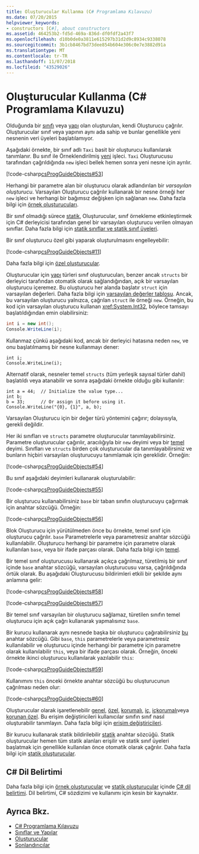 ```yaml
---
title: Oluşturucular Kullanma (C# Programlama Kılavuzu)
ms.date: 07/20/2015
helpviewer_keywords:
- constructors [C#], about constructors
ms.assetid: 464253b2-fd5d-469a-836d-df0fdf2a43f7
ms.openlocfilehash: d10b0de0a3811e615297b31d2d9c8934c9338078
ms.sourcegitcommit: 3b1cb8467bd73dee854b604e306c0e7e3882d91a
ms.translationtype: MT
ms.contentlocale: tr-TR
ms.lasthandoff: 11/07/2018
ms.locfileid: "43529026"
---
```

# <a name="using-constructors-c-programming-guide"></a>Oluşturucular Kullanma (C# Programlama Kılavuzu)
Olduğunda bir [sınıfı](../../../csharp/language-reference/keywords/class.md) veya [yapı](../../../csharp/language-reference/keywords/struct.md) olan oluşturulan, kendi Oluşturucu çağrılır. Oluşturucular sınıf veya yapının aynı ada sahip ve bunlar genellikle yeni nesnenin veri üyeleri başlatılamıyor.  
  
 Aşağıdaki örnekte, bir sınıf adlı `Taxi` basit bir oluşturucu kullanılarak tanımlanır. Bu sınıf ile Örneklendirilmiş [yeni](../../../csharp/language-reference/keywords/new.md) işleci. `Taxi` Oluşturucusu tarafından çağrıldığında `new` işleci bellek hemen sonra yeni nesne için ayrılır.  
  
 [!code-csharp[csProgGuideObjects#53](../../../csharp/programming-guide/classes-and-structs/codesnippet/CSharp/using-constructors_1.cs)]  
  
 Herhangi bir parametre alan bir oluşturucu olarak adlandırılan bir *varsayılan oluşturucu*. Varsayılan Oluşturucu çağrılır kullanarak bir nesne örneği her `new` işleci ve herhangi bir bağımsız değişken için sağlanan `new`. Daha fazla bilgi için [örnek oluşturucuları](../../../csharp/programming-guide/classes-and-structs/instance-constructors.md).  
  
 Bir sınıf olmadığı sürece [statik](../../../csharp/language-reference/keywords/static.md), Oluşturucular, sınıf örnekleme etkinleştirmek için C# derleyicisi tarafından genel bir varsayılan oluşturucu verilen olmayan sınıflar. Daha fazla bilgi için [statik sınıflar ve statik sınıf üyeleri](../../../csharp/programming-guide/classes-and-structs/static-classes-and-static-class-members.md).  
  
 Bir sınıf oluşturucu özel gibi yaparak oluşturulmasını engelleyebilir:  
  
 [!code-csharp[csProgGuideObjects#11](../../../csharp/programming-guide/classes-and-structs/codesnippet/CSharp/using-constructors_2.cs)]  
  
 Daha fazla bilgi için [özel oluşturucular](../../../csharp/programming-guide/classes-and-structs/private-constructors.md).  
  
 Oluşturucular için [yapı](../../../csharp/language-reference/keywords/struct.md) türleri sınıf oluşturucuları, benzer ancak `structs` bir derleyici tarafından otomatik olarak sağlandığından, açık bir varsayılan oluşturucu içeremez. Bu oluşturucu her alanda başlatır `struct` için varsayılan değerleri. Daha fazla bilgi için [varsayılan değerler tablosu](../../../csharp/language-reference/keywords/default-values-table.md). Ancak, bu varsayılan oluşturucu yalnızca, çağrılan `struct` ile örneği `new`. Örneğin, bu kod için varsayılan oluşturucu kullanan <xref:System.Int32>, böylece tamsayı başlatıldığından emin olabilirsiniz:  
  
```csharp  
int i = new int();  
Console.WriteLine(i);  
```  
  
 Kullanmaz çünkü aşağıdaki kod, ancak bir derleyici hatasına neden `new`, ve onu başlatılmamış bir nesne kullanmayı dener:  
  
```  
int i;  
Console.WriteLine(i);  
```  
  
 Alternatif olarak, nesneler temel `structs` (tüm yerleşik sayısal türler dahil) başlatıldı veya atanabilir ve sonra aşağıdaki örnekte olduğu gibi kullanılır:  
  
```  
int a = 44;  // Initialize the value type...  
int b;  
b = 33;      // Or assign it before using it.  
Console.WriteLine("{0}, {1}", a, b);  
```  
  
 Varsayılan Oluşturucu için bir değer türü yöntemini çağırır; dolayısıyla, gerekli değildir.  
  
 Her iki sınıfları ve `structs` parametre oluşturucular tanımlayabilirsiniz. Parametre oluşturucular çağırılır, aracılığıyla bir `new` deyimi veya bir [temel](../../../csharp/language-reference/keywords/base.md) deyimi. Sınıfları ve `structs` birden çok oluşturucular da tanımlayabilirsiniz ve bunların hiçbiri varsayılan oluşturucuyu tanımlamak için gereklidir. Örneğin:  
  
 [!code-csharp[csProgGuideObjects#54](../../../csharp/programming-guide/classes-and-structs/codesnippet/CSharp/using-constructors_3.cs)]  
  
 Bu sınıf aşağıdaki deyimleri kullanarak oluşturulabilir:  
  
 [!code-csharp[csProgGuideObjects#55](../../../csharp/programming-guide/classes-and-structs/codesnippet/CSharp/using-constructors_4.cs)]  
  
 Bir oluşturucu kullanabilirsiniz `base` bir taban sınıfın oluşturucuyu çağırmak için anahtar sözcüğü. Örneğin:  
  
 [!code-csharp[csProgGuideObjects#56](../../../csharp/programming-guide/classes-and-structs/codesnippet/CSharp/using-constructors_5.cs)]  
  
 Blok Oluşturucu için yürütülmeden önce bu örnekte, temel sınıf için oluşturucu çağrılır. `base` Parametrelerle veya parametresiz anahtar sözcüğü kullanılabilir. Oluşturucu herhangi bir parametre için parametre olarak kullanılan `base`, veya bir ifade parçası olarak. Daha fazla bilgi için [temel](../../../csharp/language-reference/keywords/base.md).  
  
 Bir temel sınıf oluşturucusu kullanarak açıkça çağrılmaz, türetilmiş bir sınıf içinde `base` anahtar sözcüğü, varsayılan oluşturucusu varsa, çağrıldığında örtük olarak. Bu aşağıdaki Oluşturucusu bildirimleri etkili bir şekilde aynı anlamına gelir:  
  
 [!code-csharp[csProgGuideObjects#58](../../../csharp/programming-guide/classes-and-structs/codesnippet/CSharp/using-constructors_6.cs)]  
  
 [!code-csharp[csProgGuideObjects#57](../../../csharp/programming-guide/classes-and-structs/codesnippet/CSharp/using-constructors_7.cs)]  
  
 Bir temel sınıf varsayılan bir oluşturucu sağlamaz, türetilen sınıfın temel oluşturucu için açık çağrı kullanarak yapmalısınız `base`.  
  
 Bir kurucu kullanarak aynı nesnede başka bir oluşturucu çağırabilirsiniz [bu](../../../csharp/language-reference/keywords/this.md) anahtar sözcüğü. Gibi `base`, `this` parametrelerle veya parametresiz kullanılabilir ve oluşturucu içinde herhangi bir parametre için parametre olarak kullanılabilir `this`, veya bir ifade parçası olarak. Örneğin, önceki örnekte ikinci oluşturucu kullanılarak yazılabilir `this`:  
  
 [!code-csharp[csProgGuideObjects#59](../../../csharp/programming-guide/classes-and-structs/codesnippet/CSharp/using-constructors_8.cs)]  
  
 Kullanımını `this` önceki örnekte anahtar sözcüğü bu oluşturucunun çağrılması neden olur:  
  
 [!code-csharp[csProgGuideObjects#60](../../../csharp/programming-guide/classes-and-structs/codesnippet/CSharp/using-constructors_9.cs)]  
  
 Oluşturucular olarak işaretlenebilir [genel](../../../csharp/language-reference/keywords/public.md), [özel](../../../csharp/language-reference/keywords/private.md), [korumalı](../../../csharp/language-reference/keywords/protected.md), [iç](../../../csharp/language-reference/keywords/internal.md), [içkorumalı](../../../csharp/language-reference/keywords/protected-internal.md)veya [korunan özel](../../../csharp/language-reference/keywords/private-protected.md). Bu erişim değiştiricileri kullanıcılar sınıfın sınıf nasıl oluşturabilir tanımlayın. Daha fazla bilgi için [erişim değiştiricileri](../../../csharp/programming-guide/classes-and-structs/access-modifiers.md).  
  
 Bir kurucu kullanarak statik bildirilebilir [statik](../../../csharp/language-reference/keywords/static.md) anahtar sözcüğü. Statik oluşturucular hemen tüm statik alanları erişilir ve statik sınıf üyeleri başlatmak için genellikle kullanılan önce otomatik olarak çağrılır. Daha fazla bilgi için [statik oluşturucular](../../../csharp/programming-guide/classes-and-structs/static-constructors.md).  
  
## <a name="c-language-specification"></a>C# Dil Belirtimi  

Daha fazla bilgi için [örnek oluşturucular](~/_csharplang/spec/classes.md#instance-constructors) ve [statik oluşturucular](~/_csharplang/spec/classes.md#static-constructors) içinde [ C# dil belirtimi](../../language-reference/language-specification/index.md). Dil belirtimi, C# sözdizimi ve kullanımı için kesin bir kaynaktır.
  
## <a name="see-also"></a>Ayrıca Bkz.

- [C# Programlama Kılavuzu](../../../csharp/programming-guide/index.md)  
- [Sınıflar ve Yapılar](../../../csharp/programming-guide/classes-and-structs/index.md)  
- [Oluşturucular](../../../csharp/programming-guide/classes-and-structs/constructors.md)  
- [Sonlandırıcılar](../../../csharp/programming-guide/classes-and-structs/destructors.md)
